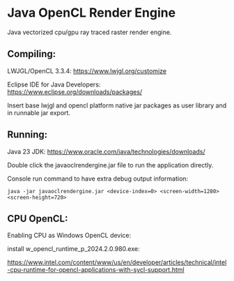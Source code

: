 # Java OpenCL Render Engine

Java vectorized cpu/gpu ray traced raster render engine.

Compiling:
----------------

LWJGL/OpenCL 3.3.4: https://www.lwjgl.org/customize

Eclipse IDE for Java Developers: https://www.eclipse.org/downloads/packages/

Insert base lwjgl and opencl platform native jar packages as user library and in runnable jar export.

Running:
----------------

Java 23 JDK: https://www.oracle.com/java/technologies/downloads/

Double click the javaoclrendergine.jar file to run the application directly.

Console run command to have extra debug output information:
```
java -jar javaoclrendergine.jar <device-index=0> <screen-width=1280> <screen-height=720>
```

CPU OpenCL:
----------------
Enabling CPU as Windows OpenCL device:

install w_opencl_runtime_p_2024.2.0.980.exe:

https://www.intel.com/content/www/us/en/developer/articles/technical/intel-cpu-runtime-for-opencl-applications-with-sycl-support.html
